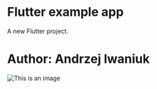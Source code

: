 # Flutter example app

A new Flutter project.

# Author: Andrzej Iwaniuk

![This is an image](https://github.com/github/andrzej81/flutter/j.jpg)
